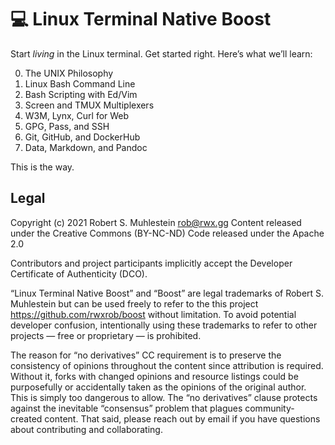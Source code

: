# 💻 Linux Terminal Native Boost

Start *living* in the Linux terminal. Get started right. Here’s what
we’ll learn:

0.  The UNIX Philosophy
1.  Linux Bash Command Line
2.  Bash Scripting with Ed/Vim
3.  Screen and TMUX Multiplexers
4.  W3M, Lynx, Curl for Web
5.  GPG, Pass, and SSH
6.  Git, GitHub, and DockerHub
7.  Data, Markdown, and Pandoc

This is the way.

## Legal

Copyright (c) 2021 Robert S. Muhlestein rob@rwx.gg
Content released under the Creative Commons (BY-NC-ND)
Code released under the Apache 2.0

Contributors and project participants implicitly accept the Developer
Certificate of Authenticity (DCO).

“Linux Terminal Native Boost” and “Boost” are legal trademarks of Robert
S. Muhlestein but can be used freely to refer to the this project
https://github.com/rwxrob/boost without limitation. To avoid potential
developer confusion, intentionally using these trademarks to refer to
other projects — free or proprietary — is prohibited.

The reason for “no derivatives” CC requirement is to preserve the
consistency of opinions throughout the content since attribution is
required. Without it, forks with changed opinions and resource listings
could be purposefully or accidentally taken as the opinions of the
original author. This is simply too dangerous to allow. The “no
derivatives” clause protects against the inevitable “consensus” problem
that plagues community-created content. That said, please reach out by
email if you have questions about contributing and collaborating.


